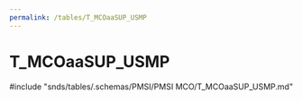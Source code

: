```yaml
---
permalink: /tables/T_MCOaaSUP_USMP
---
```

# T\_MCOaaSUP\_USMP
<!-- SPDX-License-Identifier: MPL-2.0 -->

<!-- ATTENTION : Ne pas supprimer ou modifier la ligne ci-dessous -->
#include "snds/tables/.schemas/PMSI/PMSI MCO/T_MCOaaSUP_USMP.md"
<!-- ATTENTION : Ne pas supprimer ou modifier la ligne ci-dessus -->
